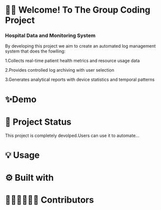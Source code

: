 # 👋🏽 Welcome! To The Group Coding Project
### Hospital Data and Monitoring System
By developing this project we aim to create an automated log management system that does the fowlling:

1.Collects real-time patient health metrics and resource usage data

2.Provides controlled log archiving with user selection

3.Generates analytical reports with device statistics and temporal patterns

#  ✨Demo




# 🚀 Project Status
This project is completely devolped.Users can use it to automate...

# 💡 Usage

# ⚙️ Built with

# 👩🏽‍💻👨🏽‍💻 Contributors
